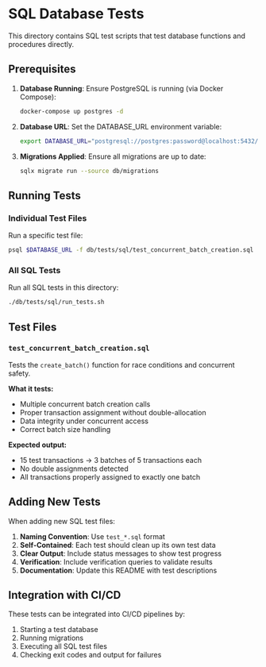 # SQL Database Tests

This directory contains SQL test scripts that test database functions and procedures directly.

## Prerequisites

1. **Database Running**: Ensure PostgreSQL is running (via Docker Compose):
   ```bash
   docker-compose up postgres -d
   ```

2. **Database URL**: Set the DATABASE_URL environment variable:
   ```bash
   export DATABASE_URL="postgresql://postgres:password@localhost:5432/arithmetic_db"
   ```

3. **Migrations Applied**: Ensure all migrations are up to date:
   ```bash
   sqlx migrate run --source db/migrations
   ```

## Running Tests

### Individual Test Files

Run a specific test file:
```bash
psql $DATABASE_URL -f db/tests/sql/test_concurrent_batch_creation.sql
```

### All SQL Tests

Run all SQL tests in this directory:
```bash
./db/tests/sql/run_tests.sh
```

## Test Files

### `test_concurrent_batch_creation.sql`
Tests the `create_batch()` function for race conditions and concurrent safety.

**What it tests:**
- Multiple concurrent batch creation calls
- Proper transaction assignment without double-allocation
- Data integrity under concurrent access
- Correct batch size handling

**Expected output:**
- 15 test transactions → 3 batches of 5 transactions each
- No double assignments detected
- All transactions properly assigned to exactly one batch

## Adding New Tests

When adding new SQL test files:

1. **Naming Convention**: Use `test_*.sql` format
2. **Self-Contained**: Each test should clean up its own test data
3. **Clear Output**: Include status messages to show test progress
4. **Verification**: Include verification queries to validate results
5. **Documentation**: Update this README with test descriptions

## Integration with CI/CD

These tests can be integrated into CI/CD pipelines by:
1. Starting a test database
2. Running migrations
3. Executing all SQL test files
4. Checking exit codes and output for failures
